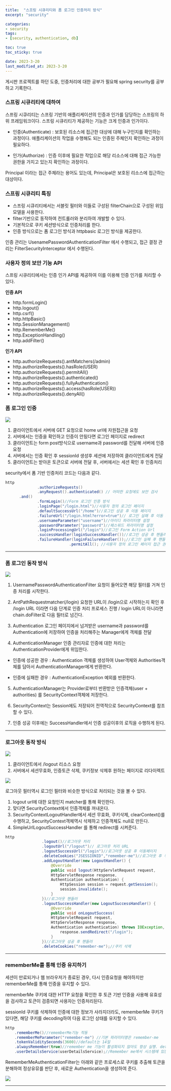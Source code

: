 ```yaml
---
title:  "스프링 시큐리티와 폼 로그인 인증처리 방식"
excerpt: "security"

categories:
- security
tags:
- [security, authentication, db]

toc: true
toc_sticky: true

date: 2023-3-20
last_modified_at: 2023-3-20
---
```


게시판 프로젝트를 하던 도중, 인증처리에 대한 공부가 필요해 spring security를 공부하고 기록한다.

### 스프링 시큐리티에 대하여

스프링 시큐리티는 스프링 기반의 애플리케이션의 인증과 인가를 담당하는 스프링의 하위 프레임워크이다.
스프링 시큐리티가 제공하는 기능은 크게 인증과 인가이다.
- 인증(Authenticate) : 보호된 리소스에 접근한 대상에 대해  누구인지를 확인하는 과정이다.  애플리케이션의 작업을 수행해도 되는 인증된 주체인지 확인하는 과정이 필요하다.

- 인가(Authorize) : 인증 이후에 필요한 작업으로 해당 리소스에 대해 접근 가능한 권한을 가지고 있는지 확인하는 과정이다.

Principal 이라는 접근 주체라는 용어도 있는데, Principal은 보호된 리소스에 접근하는 대상이다.

### 스프링 시큐리티 특징

- 스프링 시큐리티에서는 서블릿 필터와 이들로 구성된 filterChain으로 구성된 위임모델을 사용한다.
- filter기반으로 동작하여 컨트롤러와 분리하여 개발할 수 있다.
- 기본적으로 쿠키 세션방식으로 인증처리를 한다.
- 인증 방식으로는 폼 로그인 방식과 httpbasic 로그인 방식을 제공한다.


인증 관리는 UsenamePasswordAuthenticationFilter 에서 수행되고,
접근 결정 관리는 FilterSecurityInterceptor 에서 수행된다.

### 사용자 정의 보안 기능 API

스프링 시큐리티에서는 인증 인가 API를 제공하여 이를 이용해 인증 인가를 처리할 수 있다.

**인증 API**

- http.formLogin()
- http.logout()
- http.csrf()
- http.httpBasic()
- http.SessionManagement()
- http.RememberMe()
- http.ExceptionHandling()
- http.addFilter()

**인가 API**

- http.authorizeRequests().antMatchers(/admin)
- http.authorizeRequests().hasRole(USER)
- http.authorizeRequests().permitAll()
- http.authorizeRequests().authenticated()
- http.authorizeRequests().fullyAuthentication()
- http.authorizeRequests().access(hasRole(USER))
- http.authorizeRequests().denyAll()


### 폼 로그인 인증

![](https://velog.velcdn.com/images/wook2pp/post/c5b13d55-dbde-4f28-9236-60727628f9c1/image.png)

1. 클라이언트에서 서버에 GET 요청으로 home url에 자원접근을 요청
2. 서버에서는 인증을 확인하고 인증이 안됬다면 로그인 페이지로 redirect
3. 클라이언트는 form post방식으로 username과 password를 전달해 서버에 인증 요청
4. 서버에서는 인증 확인 후 sessionId 생성후 세션에 저장하여 클라이언트에게 전달
5. 클라이언트는 받아온 토큰으로 서버에 전달 후, 서버에서는 세션 확인 후 인증처리

security에서 폼 기반 인증처리 코드는 다음과 같다.
```java
http
              .authorizeRequests()
              .anyRequest().authenticated() // 어떠한 요청에도 보안 검사
      .and()
              .formLogin()//Form 로그인 인증 방식
              .loginPage("/login.html")//사용자 정의 로그인 페이지
              .defaultSuccessUrl("/home")//로그인 성공 후 이동 페이지
              .failureUrl("/login.html?error=true")// 로그인 실패 후 이동 페이지
              .usernameParameter("username")//아이디 파라미터명 설정
              .passwordParameter("password")//패스워드 파라미터명 설정
              .loginProcessingUrl("/login")//로그인 Form Action Url
              .successHandler(loginSuccessHandler())//로그인 성공 후 핸들러 (해당 핸들러를 생성하여 핸들링 해준다.)
              .failureHandler(loginFailureHandler());//로그인 실패 후 핸들러 (해당 핸들러를 생성하여 핸들링 해준다.)
							.permitAll(); //사용자 정의 로그인 페이지 접근 권한 승인
```

--- 

### 폼 로그인 동작 방식

![](https://velog.velcdn.com/images/wook2pp/post/c7ba196a-ab46-4e96-87b0-11176e0baba9/image.png)


1. UsernamePasswordAuthenticationFilter
   요청이 들어오면 해당 필터를 거쳐 인증 처리를 시작한다.

2. AntPathRequestmatcher(/login)
   요청한 URL이 /login으로 시작하는지 확인 후
   /login URL 이라면 다음 단계로 인증 처리 프로세스 진행
   / login URL이 아니라면 chain.doFilter로 다음 필터로 넘긴다.

3. Authentication
   로그인 페이지에서 넘겨받은 username과 password를 Authentication에 저장하여
   인증을 처리해주는 Manager에게 객체를 전달

4. AuthenticationManager
   인증 관리자로 인증에 대한 처리는 AuthenticationProvider에게 위임한다.
- 인증에 성공한 경우 : Authentication 객체를 생성하여 User객체와 Authorities객체를 담아서 AuthenticationManager에게 반환한다.

- 인증에 실패한 경우 : AuthenticationException 예외를 반환한다.

5. AuthenticationManager는 Provider로부터 반환받은 인증객체(user + authorities) 를 SecurityContext객체에 저장한다.

6. SecurityContext는 Session에도 저장되어 전역적으로 SecurityContext를 참조할 수 있다.


7. 인증 성공 이후에는 SuccessHandler에서 인증 성공이후의 로직을 수행하게 된다.

---

### 로그아웃 동작 방식

![](https://velog.velcdn.com/images/wook2pp/post/b6b0a589-5d7f-4af3-91de-f21ba9a4818b/image.png)

1. 클라이언트에서 /logout 리소스 요청
2. 서버에서 세션무효화, 인증토큰 삭제, 쿠키정보 삭제후 원하는 페이지로 리다이렉트


![](https://velog.velcdn.com/images/wook2pp/post/6c15a8a3-955f-408c-8942-a5af65a45df8/image.png)

로그아웃 필터역시 로그인 필터와 비슷한 방식으로 처리되는 것을 볼 수 있다.

1. logout url에 대한 요청인지 matcher를 통해 확인한다.
2. 맞다면 SecurityContext에서 인증객체를 꺼내온다.
3. SecurityContextLogoutHandler에서 세션 무효화, 쿠키삭제, clearContext()를 수행하고,  SecurityContext객체역시 삭제하고 인증객체도 null로 만든다.
4. SimpleUrlLogoutSuccessHandler 를 통해 redirect를 시켜준다.

```java
http
                .logout()//로그아웃 처리
                .logoutUrl("/logout")// 로그아웃 처리 URL
                .logoutSuccessUrl("/login")//로그아웃 성공 후 이동페이지
                .deleteCookies("JSESSIONID","remember-me")//로그아웃 후 쿠키 삭제
                .addLogoutHandler(new LogoutHandler() {
                    @Override
                    public void logout(HttpServletRequest request,
                    HttpServletResponse response, 
					Authentication authentication) {
                        HttpSession session = request.getSession();
                        session.invalidate();
                    }
                })//로그아웃 핸들러
                .logoutSuccessHandler(new LogoutSuccessHandler() {
                    @Override
                    public void onLogoutSuccess(
                    HttpServletRequest request, 
                    HttpServletResponse response, 
					Authentication authentication) throws IOException, ServletException {
                        response.sendRedirect("/login");
                    }
                })//로그아웃 성공 후 핸들러
                .deleteCookies("remember-me");//쿠키 삭제
```

--- 


### rememberMe를 통해 인증 유지하기

세션이 만료되거나 웹 브라우저가 종료된 경우, 다시 인증요청을 해야하지만 rememberMe를 통해 인증을 유지할 수 있다.

rememberMe 쿠키에 대한 HTTP 요청을 확인한 후 토큰 기반 인증을 사용해 유효성을 검사하고 토큰이 검증되면 사용자는 인증처리된다.

sessionId 쿠키를 삭제하여 인증에 대한 정보가 사라지더라도, rememberMe 쿠키가 있다면, 해당 쿠키를 decoding하여 다음 로그인 상태를 유지할 수 있다.

```java
http
    .rememberMe()//rememberMe기능 작동
    .rememberMeParameter("remember-me") //기본 파라미터명은 remember-me
    .tokenValiditySeconds(3600)//default는 14일
    .alwaysRemember(true)//remember me 기능이 활성화되지 않아도 항상 실행. default false
    .userDetailsService(userDetailsService);//Remember me에서 시스템에 있는 사용자 계정을 조회할때 사용할 클래스
```
RememberMeAuthenticationFilter는 아래와 같은 프로세스로 쿠키를 추출해 토큰을 분해하여 정상유뮤를 판단 후, 새로운 Authentication을 생성하여 준다.

![](https://velog.velcdn.com/images/wook2pp/post/510f31c4-56f7-4232-926e-dc99fbd62954/image.png)



---
